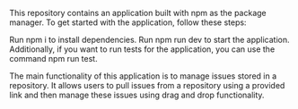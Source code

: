 This repository contains an application built with npm as the package manager. To get started with the application, follow these steps:

Run npm i to install dependencies.
Run npm run dev to start the application.
Additionally, if you want to run tests for the application, you can use the command npm run test.

The main functionality of this application is to manage issues stored in a repository. It allows users to pull issues from a repository using a provided link and then manage these issues using drag and drop functionality.
